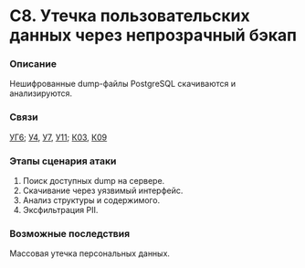 # С8. Утечка пользовательских данных через непрозрачный бэкап

### **Описание**

Нешифрованные dump-файлы PostgreSQL скачиваются и анализируются.

### **Связи**

[УГ6](../../ugrozy/perechen-ugroz-sistemy/ug6.-utechka-konfidencialnykh-dannykh.md); [У4](../../uyazvimosti/perechen-uyazvimostei-sistemy/u4.-otsutstvie-proverki-celostnosti-dannykh-ot-agentov.md), [У7](../../uyazvimosti/perechen-uyazvimostei-sistemy/u7.-keshirovanie-uchetnykh-dannykh-v-brauzere.md), [У11](../../uyazvimosti/perechen-uyazvimostei-sistemy/u11.-nedostatochnoe-logirovanie-autentifikacii-net-zapisi-neudachnykh-popytok.md); [К03](../../struktura-sistemy/komponenty-sistemy/k03.-baza-dannykh-i-keshirovanie.md), [К09](../../struktura-sistemy/komponenty-sistemy/k09.-dokumentaciya-i-podderzhka.md)

### **Этапы сценария атаки**

1. Поиск доступных dump на сервере.
2. Скачивание через уязвимый интерфейс.
3. Анализ структуры и содержимого.
4. Эксфильтрация PII.

### **Возможные последствия**

Массовая утечка персональных данных.
